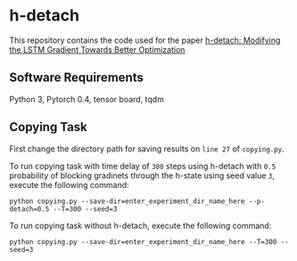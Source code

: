 # h-detach

This repository contains the code used for the paper [h-detach: Modifying the LSTM Gradient Towards Better Optimization](https://arxiv.org/abs/1810.03023) 

## Software Requirements

Python 3, Pytorch 0.4, tensor board, tqdm

## Copying Task

First change the directory path for saving results on `line 27` of `copying.py`. 

To run copying task with time delay of `300` steps using h-detach with `0.5` probability of blocking gradinets through the h-state using seed value `3`, execute the following command:

`python copying.py --save-dir=enter_experiment_dir_name_here --p-detach=0.5 --T=300 --seed=3`

To run copying task without h-detach, execute the following command:

`python copying.py --save-dir=enter_experiment_dir_name_here --T=300 --seed=3`

